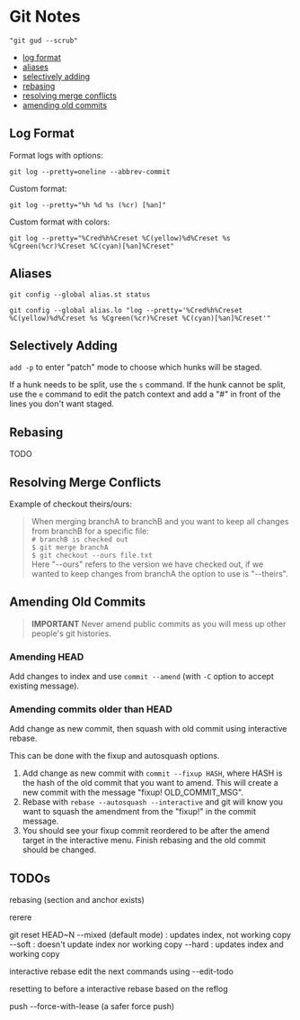 # Git Notes
`"git gud --scrub"`

- [log format](#log-format)
- [aliases](#aliases)
- [selectively adding](#selectively-adding)
- [rebasing](#rebasing)
- [resolving merge conflicts](#resolving-merge-conflicts)
- [amending old commits](#amending-old-commits)


## Log Format
Format logs with options:
```
git log --pretty=oneline --abbrev-commit
```

Custom format:
```
git log --pretty="%h %d %s (%cr) [%an]"
```

Custom format with colors:
```
git log --pretty="%Cred%h%Creset %C(yellow)%d%Creset %s %Cgreen(%cr)%Creset %C(cyan)[%an]%Creset"
```

## Aliases
`git config --global alias.st status`

`git config --global alias.lo "log --pretty='%Cred%h%Creset %C(yellow)%d%Creset %s %Cgreen(%cr)%Creset %C(cyan)[%an]%Creset'"`

## Selectively Adding
`add -p` to enter "patch" mode to choose which hunks will be staged.

If a hunk needs to be split, use the `s` command. If the hunk cannot be split, use the `e` command to edit the patch context and add a "#" in front of the lines you don't want staged.


## Rebasing
TODO

## Resolving Merge Conflicts
Example of checkout theirs/ours:
> When merging branchA to branchB and you want to keep all changes from branchB for a specific file:  
`# branchB is checked out`  
`$ git merge branchA`  
`$ git checkout --ours file.txt`  
Here "--ours" refers to the version we have checked out, if we wanted to keep changes from branchA the option to use is "--theirs".

## Amending Old Commits
> **IMPORTANT** Never amend public commits as you will mess up other people's git histories.
### Amending HEAD
Add changes to index and use `commit --amend` (with `-C` option to accept existing message).

### Amending commits older than HEAD
Add change as new commit, then squash with old commit using interactive rebase. 

This can be done with the fixup and autosquash options.

1. Add change as new commit with `commit --fixup HASH`, where HASH is the hash of the old commit that you want to amend. This will create a new commit with the message "fixup! OLD_COMMIT_MSG".
2. Rebase with `rebase --autosquash --interactive` and git will know you want to squash the amendment from the "fixup!" in the commit message.
3. You should see your fixup commit reordered to be after the amend target in the interactive menu. Finish rebasing and the old commit should be changed.

## TODOs
rebasing (section and anchor exists)

rerere

git reset HEAD~N
--mixed (default mode) : updates index, not working copy
--soft : doesn't update index nor working copy
--hard : updates index and working copy

interactive rebase edit the next commands using --edit-todo

resetting to before a interactive rebase based on the reflog

push --force-with-lease (a safer force push)
